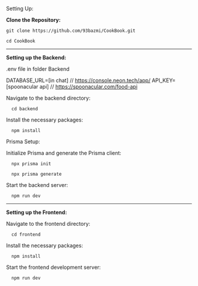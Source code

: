 Setting Up:

**Clone the Repository:**

    git clone https://github.com/93bazmi/CookBook.git

    cd CookBook

--------------------------------------------------------------------------------------------------
**Setting up the Backend:**

.env file in folder Backend

DATABASE_URL=[in chat] // https://console.neon.tech/app/
API_KEY=[spoonacular api] // https://spoonacular.com/food-api

Navigate to the backend directory:

      cd backend
  
Install the necessary packages:

      npm install

Prisma Setup:

Initialize Prisma and generate the Prisma client:

      npx prisma init
  
      npx prisma generate
  
  
Start the backend server:

      npm run dev
  
--------------------------------------------------------------------------------------------------
**Setting up the Frontend:**

Navigate to the frontend directory:

      cd frontend
  
Install the necessary packages:

      npm install
  
Start the frontend development server:

      npm run dev
  



